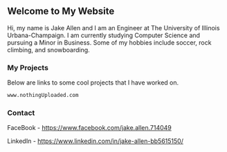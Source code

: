 ## Welcome to My Website

Hi, my name is Jake Allen and I am an Engineer at The University of Illinois Urbana-Champaign. I am currently studying Computer Science and pursuing a Minor in Business. Some of my hobbies include soccer, rock climbing, and snowboarding. 

### My Projects
Below are links to some cool projects that I have worked on.

```markdown
www.nothingUploaded.com
```

### Contact

FaceBook - https://www.facebook.com/jake.allen.714049

LinkedIn - https://www.linkedin.com/in/jake-allen-bb5615150/
